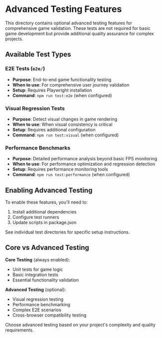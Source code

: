 # Advanced Testing Features

This directory contains optional advanced testing features for comprehensive game validation. These tests are not required for basic game development but provide additional quality assurance for complex projects.

## Available Test Types

### E2E Tests (`e2e/`)

- **Purpose**: End-to-end game functionality testing
- **When to use**: For comprehensive user journey validation
- **Setup**: Requires Playwright installation
- **Command**: `npm run test:e2e` (when configured)

### Visual Regression Tests

- **Purpose**: Detect visual changes in game rendering
- **When to use**: When visual consistency is critical
- **Setup**: Requires additional configuration
- **Command**: `npm run test:visual` (when configured)

### Performance Benchmarks

- **Purpose**: Detailed performance analysis beyond basic FPS monitoring
- **When to use**: For performance optimization and regression detection
- **Setup**: Requires performance monitoring tools
- **Command**: `npm run test:performance` (when configured)

## Enabling Advanced Testing

To enable these features, you'll need to:

1. Install additional dependencies
2. Configure test runners
3. Update scripts in package.json

See individual test directories for specific setup instructions.

## Core vs Advanced Testing

**Core Testing** (always enabled):

- Unit tests for game logic
- Basic integration tests
- Essential functionality validation

**Advanced Testing** (optional):

- Visual regression testing
- Performance benchmarking
- Complex E2E scenarios
- Cross-browser compatibility testing

Choose advanced testing based on your project's complexity and quality requirements.
